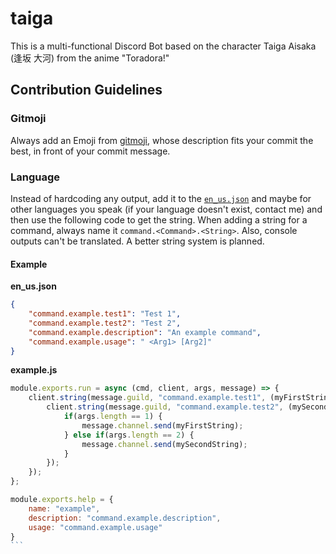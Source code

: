 # taiga
This is a multi-functional Discord Bot based on the character Taiga Aisaka (逢坂 大河) from the anime "Toradora!"

## Contribution Guidelines
### Gitmoji
Always add an Emoji from [gitmoji](https://gitmoji.carloscuesta.me/), whose description fits your commit the best, in front of your commit message.

### Language
Instead of hardcoding any output, add it to the [`en_us.json`](https://github.com/taigadiscord/taiga/blob/master/src/languages/en_us.json) and maybe for other languages you speak (if your language doesn't exist, contact me) and then use the following code to get the string.
When adding a string for a command, always name it `command.<Command>.<String>`. Also, console outputs can't be translated.
A better string system is planned.

#### Example
**en_us.json**
```json
{
    "command.example.test1": "Test 1",
    "command.example.test2": "Test 2",
    "command.example.description": "An example command",
    "command.example.usage": " <Arg1> [Arg2]"
}
```

**example.js**
````js
module.exports.run = async (cmd, client, args, message) => {
    client.string(message.guild, "command.example.test1", (myFirstString) => {
        client.string(message.guild, "command.example.test2", (mySecondString) => {
            if(args.length == 1) {
                message.channel.send(myFirstString);
            } else if(args.length == 2) {
                message.channel.send(mySecondString);
            }
        });
    });
};

module.exports.help = {
    name: "example",
    description: "command.example.description",
    usage: "command.example.usage"
}
```

